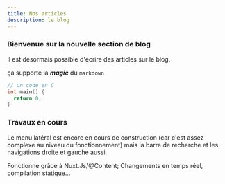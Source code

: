 ```yaml
---
title: Nos articles
description: le blog
---
```



### Bienvenue sur la nouvelle section de blog

Il est désormais possible d'écrire des articles sur le blog.

ça supporte la ***magie*** du `markdown`

```c
// un code en C
int main() {
  return 0;
}
```

### Travaux en cours

Le menu latéral est encore en cours de construction (car c'est assez complexe au niveau du fonctionnement) mais la barre de recherche et les navigations droite et gauche aussi.

Fonctionne grâce à Nuxt.Js/@Content; Changements en temps réel, compilation statique...


